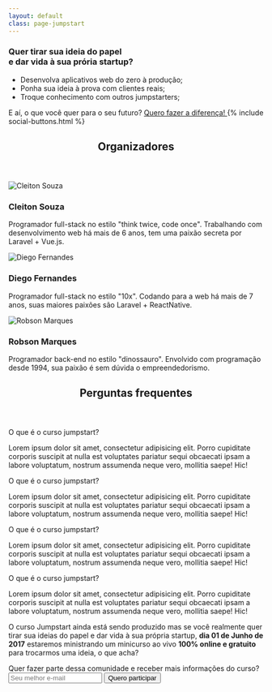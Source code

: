 ```yaml
---
layout: default
class: page-jumpstart
---
```


<section id="primary">
  <div class="content">
    <h3>Quer tirar sua ideia do papel<br/>e dar vida à sua prória startup?</h3>
    <ul>
      <li>Desenvolva aplicativos web do zero à produção;</li>
      <li>Ponha sua ideia à prova com clientes reais;</li>
      <li>Troque conhecimento com outros jumpstarters;</li>
    </ul>
    <span>E aí, o que você quer para o seu futuro?</span>
    <a href="#" class="action">
      Quero fazer a diferença!
    </a>
    {% include social-buttons.html %}
  </div>
</section>

<section id="profiles">
  <header>
    <h2>Organizadores</h2>
  </header>
  <div class="wrap">
    <div class="profile">
      <span><img src="{{ 'pilots/cleiton-souza.jpg' | asset_path}}" alt="Cleiton Souza" /></span>
      <h3>Cleiton Souza</h3>
      <p>Programador full-stack no estilo "think twice, code once". Trabalhando com desenvolvimento web há mais de 6 anos, tem uma paixão secreta por Laravel + Vue.js.</p>
      <div class="social">
        <a href="https://github.com/cleitonsouza" target="_blank" class="github"><i class="icon-github"></i></a>
        <a href="https://www.linkedin.com/in/cleiton-souza-829a0b7a/" target="_blank" class="linkedin"><i class="icon-linkedin"></i></a>
      </div>
    </div>
    <div class="profile">
      <span><img src="{{ 'pilots/diego-fernandes.jpg' | asset_path}}" alt="Diego Fernandes" /></span>
      <h3>Diego Fernandes</h3>
      <p>Programador full-stack no estilo "10x". Codando para a web há mais de 7 anos, suas maiores paixões são Laravel + ReactNative.</p>
      <div class="social">
        <a href="https://github.com/diego3g" target="_blank" class="github"><i class="icon-github"></i></a>
        <a href="https://www.linkedin.com/in/diego-schell-fernandes-9b2102120/" target="_blank" class="linkedin"><i class="icon-linkedin"></i></a>
      </div>
    </div>
    <div class="profile">
      <span><img src="{{ 'pilots/robson-marques.jpg' | asset_path}}" alt="Robson Marques" /></span>
      <h3>Robson Marques</h3>
      <p>Programador back-end no estilo "dinossauro". Envolvido com programação desde 1994, sua paixão é sem dúvida o empreendedorismo.</p>
      <div class="social">
        <a href="https://github.com/robsonmarques" target="_blank" class="github"><i class="icon-github"></i></a>
        <a href="https://www.linkedin.com/in/coding/" target="_blank" class="linkedin"><i class="icon-linkedin"></i></a>
      </div>
    </div>
  </div>
</section>

<section id="faq">
  <header>
    <h2>Perguntas frequentes</h2>
  </header>
  <div class="container">
    <div class="dropdown">
      <div class="title">O que é o curso jumpstart?</div>
      <div class="content">
        <p>Lorem ipsum dolor sit amet, consectetur adipisicing elit. Porro cupiditate corporis suscipit at nulla est voluptates pariatur sequi obcaecati ipsam a labore voluptatum, nostrum assumenda neque vero, mollitia saepe! Hic!</p>
      </div>
    </div>
    <div class="dropdown">
      <div class="title">O que é o curso jumpstart?</div>
      <div class="content">
        <p>Lorem ipsum dolor sit amet, consectetur adipisicing elit. Porro cupiditate corporis suscipit at nulla est voluptates pariatur sequi obcaecati ipsam a labore voluptatum, nostrum assumenda neque vero, mollitia saepe! Hic!</p>
      </div>
    </div>
    <div class="dropdown">
      <div class="title">O que é o curso jumpstart?</div>
      <div class="content">
        <p>Lorem ipsum dolor sit amet, consectetur adipisicing elit. Porro cupiditate corporis suscipit at nulla est voluptates pariatur sequi obcaecati ipsam a labore voluptatum, nostrum assumenda neque vero, mollitia saepe! Hic!</p>
      </div>
    </div>
    <div class="dropdown">
      <div class="title">O que é o curso jumpstart?</div>
      <div class="content">
        <p>Lorem ipsum dolor sit amet, consectetur adipisicing elit. Porro cupiditate corporis suscipit at nulla est voluptates pariatur sequi obcaecati ipsam a labore voluptatum, nostrum assumenda neque vero, mollitia saepe! Hic!</p>
      </div>
    </div>
  </div>
</section>

<section id="form">
  <p>O curso Jumpstart ainda está sendo produzido mas se você realmente quer tirar sua ideias do papel e dar vida à sua própria startup, <b>dia 01 de Junho de 2017</b> estaremos ministrando um minicurso ao vivo <b>100% online e gratuito</b> para trocarmos uma ideia, o que acha?</p>

  <form action="#">
    <span>Quer fazer parte dessa comunidade e receber mais informações do curso?</span>
    <input placeholder="Seu melhor e-mail" name="data[email]" type="email" required>
    <button type="submit">Quero participar</button>
  </form>
</section>
